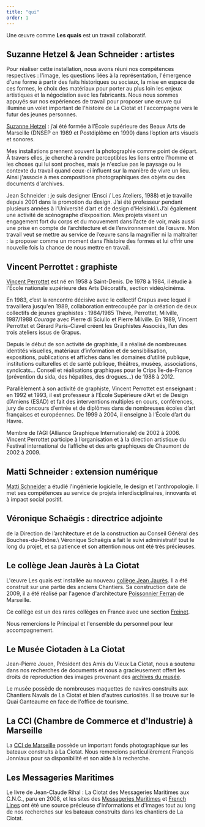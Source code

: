 ```yaml
---
title: "qui"
order: 1
---
```


Une œuvre comme **Les quais** est un travail collaboratif.

Suzanne Hetzel &amp; Jean Schneider&nbsp;: artistes
-----------------------------------------

Pour réaliser cette installation, nous avons réuni nos compétences respectives&nbsp;: l'image, les questions liées à la représentation, l'émergence d'une forme à partir des faits historiques ou sociaux, la mise en espace de ces formes, le choix des matériaux pour porter au plus loin les enjeux artistiques et la négociation avec les fabricants. Nous nous sommes appuyés sur nos expériences de travail pour proposer une œuvre qui illumine un volet important de l'histoire de La Ciotat et l'accompagne vers le futur des jeunes personnes.

[Suzanne Hetzel](http://documentsdartistes.org/artistes/hetzel/page1.html)&nbsp;: j’ai été formée à l’École supérieure des Beaux Arts de Marseille (DNSEP en 1989 et Postdiplôme en 1990) dans l’option arts visuels et sonores.

Mes installations prennent souvent la photographie comme point de départ. À travers elles, je cherche à rendre perceptibles les liens entre l'homme et les choses qui lui sont proches, mais je n'exclue pas le paysage ou le contexte du travail quand ceux-ci influent sur la manière de vivre un lieu. Ainsi j'associe à mes compositions photographiques des objets ou des documents d'archives.

Jean Schneider&nbsp;: je suis designer (Ensci / Les Ateliers, 1988) et je travaille depuis 2001 dans la promotion du design. J’ai été professeur pendant plusieurs années à l’Université d’art et de design d’Helsinki.\\
J’ai également une activité de scénographe d’exposition. Mes projets visent un engagement fort du corps et du mouvement dans l’acte de voir, mais aussi une prise en compte de l’architecture et de l’environnement de l’œuvre. Mon travail veut se mettre au service de l’œuvre sans la magnifier ni la maltraiter : la proposer comme un moment dans l’histoire des formes et lui offrir une nouvelle fois la chance de nous mettre en travail.


Vincent Perrottet&nbsp;: graphiste
-------------------------------------------

[Vincent Perrottet](http://vincentperrottet.com/) est né en 1958 à Saint-Denis. De 1978 à 1984, il étudie à l'École nationale supérieure des Arts Décoratifs, section vidéo/cinéma.

En 1983, c’est la rencontre décisive avec le collectif Grapus avec lequel il travaillera jusqu'en 1989, collaboration entrecoupée par la création de deux collectifs de jeunes graphistes&nbsp;: 1984/1985 Thève, Perrottet, Milville, 1987/1988 _Courage_ avec Pierre di Sciullo et Pierre Milville.
En 1989, Vincent Perrottet et Gérard Paris-Clavel créent les Graphistes Associés, l’un des trois ateliers issus de Grapus.

Depuis le début de son activité de graphiste, il a réalisé de nombreuses identités visuelles, matériaux d’information et de sensibilisation, expositions, publications et affiches dans les domaines d’utilité publique, institutions culturelles et de santé publique, théâtres, musées, associations, syndicats... Conseil et réalisations graphiques pour le Crips Île-de-France (prévention du sida, des hépatites, des drogues...) de 1988 à 2012.

Parallèlement à son activité de graphiste, Vincent Perrottet est enseignant&nbsp;: en 1992 et 1993, il est professeur à l’École Supérieure d’Art et de Design d’Amiens (ESAD) et fait des interventions multiples en cours, conférences, jury de concours d’entrée et de diplômes dans de nombreuses écoles d’art françaises et européennes. De 1999 à 2004, il enseigne à l’École d’art du Havre.

Membre de l’AGI (Alliance Graphique Internationale) de 2002 à 2006. Vincent Perrottet participe à l’organisation et à la direction artistique du Festival international de l’affiche et des arts graphiques de Chaumont de 2002 à 2009.


Matti Schneider&nbsp;: extension numérique
------------------------------

[Matti Schneider](http://mattischneider.fr) a étudié l'ingénierie logicielle, le design et l'anthropologie. Il met ses compétences au service de projets interdisciplinaires, innovants et à impact social positif.


Véronique Schaëgis&nbsp;: directrice adjointe
-------------------------------------------------

de la Direction de l’architecture et de la construction au Conseil Général des Bouches-du-Rhône.\\
Véronique Schaëgis a fait le suivi administratif tout le long du projet, et sa patience et son attention nous ont été très précieuses.


Le collège Jean Jaurès à La Ciotat
---------------------------------------

L'œuvre Les quais est installée au nouveau [collège Jean Jaurès](http://www.clg-jaures-laciotat.ac-aix-marseille.fr/). Il a été construit sur une partie des anciens Chantiers. Sa construction date de 2009, il a été réalisé par l'agence d'architecture [Poissonnier Ferran](http://www.poissonnier-ferran-architectes.com/) de Marseille.

Ce collège est un des rares collèges en France avec une section [Freinet](https://fr.wikipedia.org/wiki/Pédagogie_Freinet).

Nous remercions le Principal et l'ensemble du personnel pour leur accompagnement.

Le Musée Ciotaden à La Ciotat
---------------------------------------

Jean-Pierre Jouen, Président des Amis du Vieux La Ciotat, nous a soutenu dans nos recherches de documents et nous a gracieusement offert les droits de reproduction des images provenant des [archives du musée](http://www.museeciotaden.org).

Le musée possède de nombreuses maquettes de navires construits aux Chantiers Navals de La Ciotat et bien d'autres curiosités. Il se trouve sur le Quai Ganteaume en face de l'office de tourisme.

La CCI (Chambre de Commerce et d'Industrie) à Marseille
---------------------------------------

La [CCI de Marseille](http://www.ccimp.com/ccimp/connaitre/groupe/musee-marine-marseille) possède un important fonds photographique sur les bateaux construits à La Ciotat. Nous remercions particulièrement François Jonniaux pour sa disponibilité et son aide à la recherche.


Les Messageries Maritimes
---------------------------------

Le livre de Jean-Claude Rihal&nbsp;: La Ciotat des Messageries Maritimes aux C.N.C., paru en 2008, et les sites des [Messageries Maritimes](http://www.messageries.martitmes.org) et [French Lines](http://www.frenchlines.com) ont été une source précieuse d'informations et d'images tout au long de nos recherches sur les bateaux construits dans les chantiers de La Ciotat.


